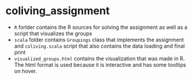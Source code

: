# coliving_assignment

- `R` forlder contains the R sources for solving the assignment as well as a script that visualizes the groups
- `scala` folder contains `Groupings` class that implements the assignment and `coliving.scala` script that also contains the data loading and final print
- `visualized_groups.html` contains the visualization that was made in R. The html format is used because it is interactive and has some tooltips on hover.
